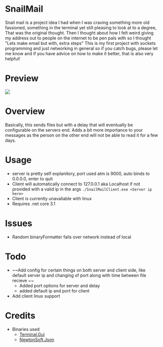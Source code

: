 # SnailMail
Snail mail is a project idea I had when I was craving something more old fassioned, something in the terminal yet still pleasing to look at to a degree, That was the original thought. Then I thought about how I felt weird giving my address out to people on the internet to be pen pals with so I thought "Lets make email but with, extra steps"
This is my first project with sockets programming and just networking in general so if you catch bugs, please let me know and if you have advice on how to make it better, that is also very helpful!

# Preview
<img src="https://github.com/GhostFire90/SnailMail/blob/main/2021-01-13%2017-53-09.gif">

# Overview
Basically, this sends files but with a delay that will eventually be configurable on the servers end. Adds a bit more importance to your messages as the person on the other end will not be able to read it for a few days.

# Usage 
  - server is pretty self explanitory, port used atm is 9000, auto binds to 0.0.0.0, enter to quit
  - Client will automatically connect to 127.0.0.1 aka Localhost if not provided with a valid ip in the args ```./SnailMailClient.exe <Server ip here>```
  - Client is currently unavaliable with linux
  - Requires .net core 3.1

# Issues

  - Random binaryFormatter fails over network instead of local 

# Todo
 
  - ~~Add config for certain things on both server and client side, like default server ip and changing of port along with time between file recieve ~~
    - Added port options for server and delay
    - added default ip and port for client
  - Add client linux support

# Credits
  - Binaries used
    - [Terminal.Gui](https://github.com/migueldeicaza/gui.cs) 
    - [NewtonSoft.Json](https://github.com/JamesNK/Newtonsoft.Json) 
